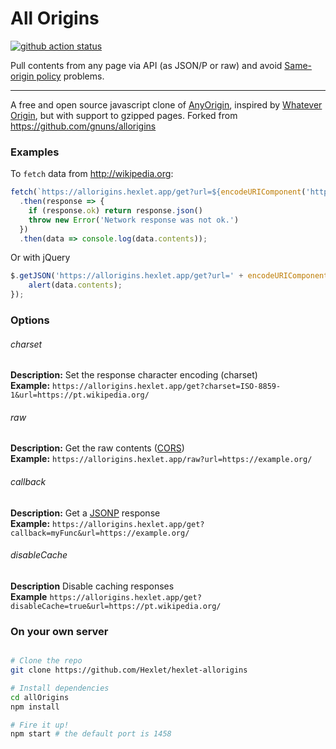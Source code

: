 All Origins
=======

[![github action status](https://github.com/Hexlet/hexlet-allorigins/workflows/Node%20CI/badge.svg)](../../actions)

Pull contents from any page via API (as JSON/P or raw) and avoid [Same-origin policy](https://en.wikipedia.org/wiki/Same-origin_policy) problems.


----

A free and open source javascript clone of [AnyOrigin](https://web.archive.org/web/20180807170914/http://anyorigin.com/), inspired by [Whatever Origin](http://WhateverOrigin.org), but with support to gzipped pages. Forked from https://github.com/gnuns/allorigins

### Examples

To `fetch` data from http://wikipedia.org:

```js
fetch(`https://allorigins.hexlet.app/get?url=${encodeURIComponent('https://wikipedia.org')}`)
  .then(response => {
    if (response.ok) return response.json()
    throw new Error('Network response was not ok.')
  })
  .then(data => console.log(data.contents));
```

Or with jQuery

```js
$.getJSON('https://allorigins.hexlet.app/get?url=' + encodeURIComponent('https://wikipedia.org'), function (data) {
    alert(data.contents);
});
```
### Options


###### charset
**Description:** Set the response character encoding (charset)  \
**Example:** `https://allorigins.hexlet.app/get?charset=ISO-8859-1&url=https://pt.wikipedia.org/`


###### raw
**Description:** Get the raw contents ([CORS](https://developer.mozilla.org/en-US/docs/Web/HTTP/CORS))  \
**Example:** `https://allorigins.hexlet.app/raw?url=https://example.org/`

###### callback
**Description:** Get a [JSONP](https://www.w3schools.com/js/js_json_jsonp.asp) response  \
**Example:** `https://allorigins.hexlet.app/get?callback=myFunc&url=https://example.org/`


###### disableCache
**Description** Disable caching responses \
**Example** `https://allorigins.hexlet.app/get?disableCache=true&url=https://pt.wikipedia.org/`


### On your own server
```sh

# Clone the repo
git clone https://github.com/Hexlet/hexlet-allorigins

# Install dependencies
cd allOrigins
npm install

# Fire it up!
npm start # the default port is 1458
```
